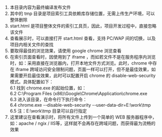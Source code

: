 1. 本目录内容为最终编译发布文件
2. 其中的 tmp 目录是项目索引工具依赖库存储位置，无需上传生产环境，可以整体删除
3. start.html 是项目整体文件的索引工具页，因此，项目开发过程中，直接忽略该文件
4. 查看展示时，可以直接打开 start.html 查看，支持 PC/WAP 间的切换，以及项目内相关文件的查找
5. 要取得最佳的浏览效果，请使用 google chrome 浏览查看
6. 在索引页面查看时，因使用到了 iframe ，而如若文件不是在服务程序内浏览时，如：采用直接在浏览器内，打开本地文件方式浏览。此时，chrome 中存在 iframe 跨域访问安全限制问题，页面一样可以打开，但不是最佳效果，如果需要开启最佳效果，此时可以配置开启 chrome 的 disable-web-security 模式。具体配置如下：  
  6.1 找到 chrome.exe 的起始位置，如：  
  6.2 C:\Program Files (x86)\Google\Chrome\Application\chrome.exe  
  6.3 进入该目录，在命令行下执行命令：  
  6.4 chrome.exe --disable-web-security --user-data-dir=E:\work\tmp  
  6.5 注：E:\work\tmp 目录可以自行指定  
7. 这里建议在查看演示时，将所有文件上传到一个简单的 WEB 服务器程序中，如：apache / ngix / IIS等，这样就不会再存在跨域问题，而获得最为流畅的效果

